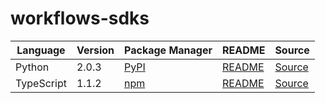 # workflows-sdks

|Language|Version|Package Manager|README|Source|
|-|-|-|-|-|
|Python|2.0.3|[PyPI](https://pypi.org/project/leap-workflows-python-sdk/2.0.3)|[README](https://github.com/leap-ai/workflows-sdks/tree/HEAD/sdks/python#readme)|[Source](https://github.com/leap-ai/workflows-sdks/tree/HEAD/sdks/python)|
|TypeScript|1.1.2|[npm](https://www.npmjs.com/package/@leap-ai/workflows/v/1.1.2)|[README](https://github.com/leap-ai/workflows-sdks/tree/HEAD/sdks/typescript#readme)|[Source](https://github.com/leap-ai/workflows-sdks/tree/HEAD/sdks/typescript)|